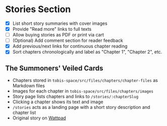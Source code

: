 # Stories Section

- [x] List short story summaries with cover images
- [x] Provide "Read more" links to full texts
- [ ] Allow buying stories as PDF or print via cart
- [ ] (Optional) Add comment section for reader feedback
- [x] Add previous/next links for continuous chapter reading
- [x] Sort chapters chronologically and label as "Chapter 1", "Chapter 2", etc.

## The Summoners' Veiled Cards

- Chapters stored in `tobis-space/src/files/chapters/chapter-files` as Markdown files
- Images for each chapter in `tobis-space/src/files/chapters/images`
- Story page lists chapters and links to `/stories/:chapterSlug`
- Clicking a chapter shows its text and image
- `/stories` acts as a landing page with a short story description and chapter list
- Original story on [Wattpad](https://www.wattpad.com/1528766096-the-summoners%27-veiled-cards-chapter-1-the-fire-in)
